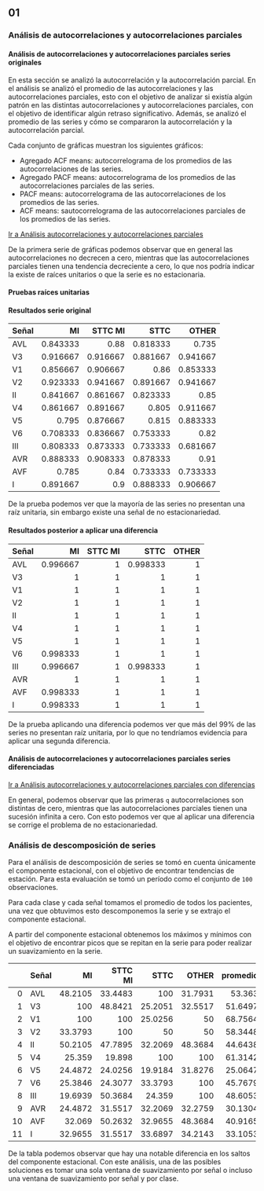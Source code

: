
## 01

### Análisis de autocorrelaciones y autocorrelaciones parciales

#### Análisis de autocorrelaciones y autocorrelaciones parciales series originales

En esta sección se analizó la autocorrelación y la autocorrelación parcial. En el análisis se analizó el promedio de las autocorrelaciones y las autocorrelaciones parciales, esto con el objetivo de analizar si existía algún patrón en las distintas autocorrelaciones y autocorrelaciones parciales, con el objetivo de identificar algún retraso significativo. Además, se analizó el promedio de las series y cómo se compararon la autocorrelación y la autocorrelación parcial.

Cada conjunto de gráficas muestran los siguientes gráficos:

* Agregado ACF means: autocorrelograma de los promedios de las autocorrelaciones de las series.
* Agregado PACF means: autocorrelograma de los promedios de las autocorrelaciones parciales de las series.
* PACF means: autocorrelograma de las autocorrelaciones de los promedios de las series.
* ACF means: sautocorrelograma de las autocorrelaciones parciales de los promedios de las series.

[Ir a Análisis autocorrelaciones y autocorrelaciones parciales](../notebooks/01_analisis_autocorrelaciones.ipynb#3d1)

De la primera serie de gráficas podemos observar que en general las autocorrelaciones no decrecen a cero, mientras que las autocorrelaciones parciales tienen una tendencia decreciente a cero, lo que nos podría indicar la existe de raíces unitarios o que la serie es no estacionaria.

#### Pruebas raíces unitarias

#### Resultados serie original

| Señal   |       MI |   STTC MI |     STTC |    OTHER |
|:--------|---------:|----------:|---------:|---------:|
| AVL     | 0.843333 |  0.88     | 0.818333 | 0.735    |
| V3      | 0.916667 |  0.916667 | 0.881667 | 0.941667 |
| V1      | 0.856667 |  0.906667 | 0.86     | 0.853333 |
| V2      | 0.923333 |  0.941667 | 0.891667 | 0.941667 |
| II      | 0.841667 |  0.861667 | 0.823333 | 0.85     |
| V4      | 0.861667 |  0.891667 | 0.805    | 0.911667 |
| V5      | 0.795    |  0.876667 | 0.815    | 0.883333 |
| V6      | 0.708333 |  0.836667 | 0.753333 | 0.82     |
| III     | 0.808333 |  0.873333 | 0.733333 | 0.681667 |
| AVR     | 0.888333 |  0.908333 | 0.878333 | 0.91     |
| AVF     | 0.785    |  0.84     | 0.733333 | 0.733333 |
| I       | 0.891667 |  0.9      | 0.888333 | 0.906667 |

De la prueba podemos ver que la mayoría de las series no presentan una raíz unitaria, sin embargo existe una señal de no estacionariedad.

#### Resultados posterior a aplicar una diferencia

| Señal   |       MI |   STTC MI |     STTC |   OTHER |
|:--------|---------:|----------:|---------:|--------:|
| AVL     | 0.996667 |         1 | 0.998333 |       1 |
| V3      | 1        |         1 | 1        |       1 |
| V1      | 1        |         1 | 1        |       1 |
| V2      | 1        |         1 | 1        |       1 |
| II      | 1        |         1 | 1        |       1 |
| V4      | 1        |         1 | 1        |       1 |
| V5      | 1        |         1 | 1        |       1 |
| V6      | 0.998333 |         1 | 1        |       1 |
| III     | 0.996667 |         1 | 0.998333 |       1 |
| AVR     | 1        |         1 | 1        |       1 |
| AVF     | 0.998333 |         1 | 1        |       1 |
| I       | 0.998333 |         1 | 1        |       1 |

De la prueba aplicando una diferencia podemos ver que más del 99% de las series no presentan raíz unitaria, por lo que no tendríamos evidencia para aplicar una segunda diferencia.

#### Análisis de autocorrelaciones y autocorrelaciones parciales series diferenciadas

[Ir a Análisis autocorrelaciones y autocorrelaciones parciales con diferencias](../notebooks/01_analisis_autocorrelaciones.ipynb#3d3)

En general, podemos observar que las primeras `q` autocorrelaciones son distintas de cero, mientras que las autocorrelaciones parciales tienen una sucesión infinita a cero. Con esto podemos ver que al aplicar una diferencia se corrige el problema de no estacionariedad.

### Análisis de descomposición de series

Para el análisis de descomposición de series se tomó en cuenta únicamente el componente estacional, con el objetivo de encontrar tendencias de estación. Para esta evaluación se tomó un período como el conjunto de `100` observaciones. 

Para cada clase y cada señal tomamos el promedio de todos los pacientes, una vez que obtuvimos esto descomponemos la serie y se extrajo el componente estacional. 

A partir del componente estacional obtenemos los máximos y mínimos con el objetivo de encontrar picos que se repitan en la serie para poder realizar un suavizamiento en la serie.


|    | Señal   |       MI |   STTC MI |     STTC |    OTHER |   promedio |      std |
|---:|:--------|---------:|----------:|---------:|---------:|-----------:|---------:|
|  0 | AVL     |  48.2105 |   33.4483 | 100      |  31.7931 |    53.363  | 31.9553  |
|  1 | V3      | 100      |   48.8421 |  25.2051 |  32.5517 |    51.6497 | 33.7129  |
|  2 | V1      | 100      |  100      |  25.0256 |  50      |    68.7564 | 37.49    |
|  3 | V2      |  33.3793 |  100      |  50      |  50      |    58.3448 | 28.8542  |
|  4 | II      |  50.2105 |   47.7895 |  32.2069 |  48.3684 |    44.6438 |  8.3553  |
|  5 | V4      |  25.359  |   19.898  | 100      | 100      |    61.3142 | 44.7261  |
|  6 | V5      |  24.4872 |   24.0256 |  19.9184 |  31.8276 |    25.0647 |  4.95428 |
|  7 | V6      |  25.3846 |   24.3077 |  33.3793 | 100      |    45.7679 | 36.3805  |
|  8 | III     |  19.6939 |   50.3684 |  24.359  | 100      |    48.6053 | 36.8252  |
|  9 | AVR     |  24.4872 |   31.5517 |  32.2069 |  32.2759 |    30.1304 |  3.77628 |
| 10 | AVF     |  32.069  |   50.2632 |  32.9655 |  48.3684 |    40.9165 |  9.73633 |
| 11 | I       |  32.9655 |   31.5517 |  33.6897 |  34.2143 |    33.1053 |  1.15534 |

De la tabla podemos observar que hay una notable diferencia en los saltos del componente estacional. Con este análisis, una de las posibles soluciones es tomar una sola ventana de suavizamiento por señal o incluso una ventana de suavizamiento por señal y por clase.